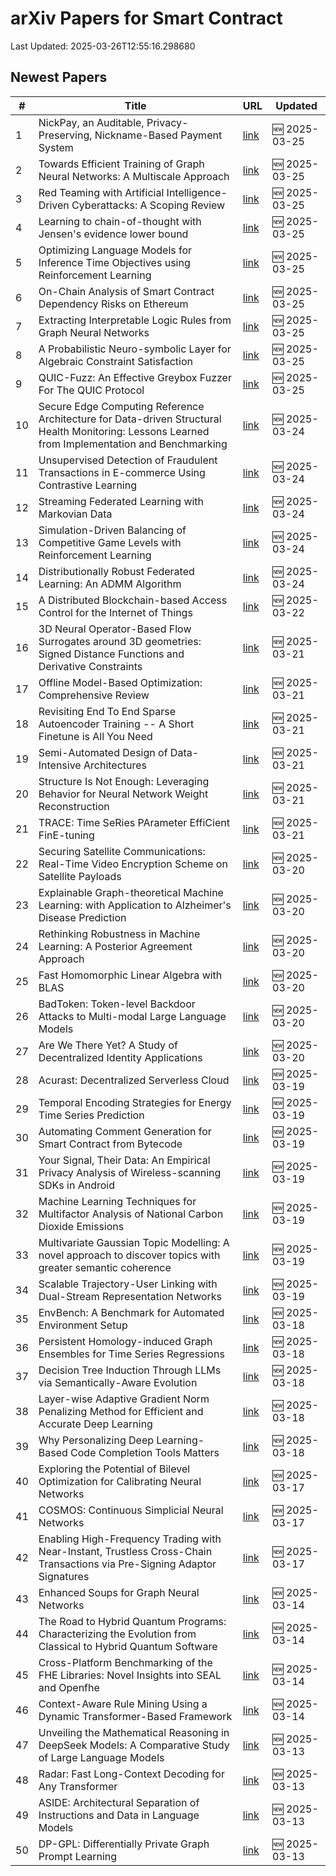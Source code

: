 # arXiv Papers for Smart Contract

Last Updated: 2025-03-26T12:55:16.298680

## Newest Papers

|\#|Title|URL|Updated|
|---|---|---|---|
|1|NickPay, an Auditable, Privacy-Preserving, Nickname-Based Payment System|[link](http://arxiv.org/abs/2503.19872v1)|🆕 2025-03-25|
|2|Towards Efficient Training of Graph Neural Networks: A Multiscale Approach|[link](http://arxiv.org/abs/2503.19666v1)|🆕 2025-03-25|
|3|Red Teaming with Artificial Intelligence-Driven Cyberattacks: A Scoping Review|[link](http://arxiv.org/abs/2503.19626v1)|🆕 2025-03-25|
|4|Learning to chain-of-thought with Jensen's evidence lower bound|[link](http://arxiv.org/abs/2503.19618v1)|🆕 2025-03-25|
|5|Optimizing Language Models for Inference Time Objectives using Reinforcement Learning|[link](http://arxiv.org/abs/2503.19595v1)|🆕 2025-03-25|
|6|On-Chain Analysis of Smart Contract Dependency Risks on Ethereum|[link](http://arxiv.org/abs/2503.19548v1)|🆕 2025-03-25|
|7|Extracting Interpretable Logic Rules from Graph Neural Networks|[link](http://arxiv.org/abs/2503.19476v1)|🆕 2025-03-25|
|8|A Probabilistic Neuro-symbolic Layer for Algebraic Constraint Satisfaction|[link](http://arxiv.org/abs/2503.19466v1)|🆕 2025-03-25|
|9|QUIC-Fuzz: An Effective Greybox Fuzzer For The QUIC Protocol|[link](http://arxiv.org/abs/2503.19402v1)|🆕 2025-03-25|
|10|Secure Edge Computing Reference Architecture for Data-driven Structural Health Monitoring: Lessons Learned from Implementation and Benchmarking|[link](http://arxiv.org/abs/2503.18857v1)|🆕 2025-03-24|
|11|Unsupervised Detection of Fraudulent Transactions in E-commerce Using Contrastive Learning|[link](http://arxiv.org/abs/2503.18841v1)|🆕 2025-03-24|
|12|Streaming Federated Learning with Markovian Data|[link](http://arxiv.org/abs/2503.18807v1)|🆕 2025-03-24|
|13|Simulation-Driven Balancing of Competitive Game Levels with Reinforcement Learning|[link](http://arxiv.org/abs/2503.18748v1)|🆕 2025-03-24|
|14|Distributionally Robust Federated Learning: An ADMM Algorithm|[link](http://arxiv.org/abs/2503.18436v1)|🆕 2025-03-24|
|15|A Distributed Blockchain-based Access Control for the Internet of Things|[link](http://arxiv.org/abs/2503.17873v1)|🆕 2025-03-22|
|16|3D Neural Operator-Based Flow Surrogates around 3D geometries: Signed Distance Functions and Derivative Constraints|[link](http://arxiv.org/abs/2503.17289v1)|🆕 2025-03-21|
|17|Offline Model-Based Optimization: Comprehensive Review|[link](http://arxiv.org/abs/2503.17286v1)|🆕 2025-03-21|
|18|Revisiting End To End Sparse Autoencoder Training -- A Short Finetune is All You Need|[link](http://arxiv.org/abs/2503.17272v1)|🆕 2025-03-21|
|19|Semi-Automated Design of Data-Intensive Architectures|[link](http://arxiv.org/abs/2503.17259v1)|🆕 2025-03-21|
|20|Structure Is Not Enough: Leveraging Behavior for Neural Network Weight Reconstruction|[link](http://arxiv.org/abs/2503.17138v1)|🆕 2025-03-21|
|21|TRACE: Time SeRies PArameter EffiCient FinE-tuning|[link](http://arxiv.org/abs/2503.16991v1)|🆕 2025-03-21|
|22|Securing Satellite Communications: Real-Time Video Encryption Scheme on Satellite Payloads|[link](http://arxiv.org/abs/2503.16287v1)|🆕 2025-03-20|
|23|Explainable Graph-theoretical Machine Learning: with Application to Alzheimer's Disease Prediction|[link](http://arxiv.org/abs/2503.16286v1)|🆕 2025-03-20|
|24|Rethinking Robustness in Machine Learning: A Posterior Agreement Approach|[link](http://arxiv.org/abs/2503.16271v1)|🆕 2025-03-20|
|25|Fast Homomorphic Linear Algebra with BLAS|[link](http://arxiv.org/abs/2503.16080v1)|🆕 2025-03-20|
|26|BadToken: Token-level Backdoor Attacks to Multi-modal Large Language Models|[link](http://arxiv.org/abs/2503.16023v1)|🆕 2025-03-20|
|27|Are We There Yet? A Study of Decentralized Identity Applications|[link](http://arxiv.org/abs/2503.15964v1)|🆕 2025-03-20|
|28|Acurast: Decentralized Serverless Cloud|[link](http://arxiv.org/abs/2503.15654v1)|🆕 2025-03-19|
|29|Temporal Encoding Strategies for Energy Time Series Prediction|[link](http://arxiv.org/abs/2503.15456v1)|🆕 2025-03-19|
|30|Automating Comment Generation for Smart Contract from Bytecode|[link](http://arxiv.org/abs/2503.15270v1)|🆕 2025-03-19|
|31|Your Signal, Their Data: An Empirical Privacy Analysis of Wireless-scanning SDKs in Android|[link](http://arxiv.org/abs/2503.15238v1)|🆕 2025-03-19|
|32|Machine Learning Techniques for Multifactor Analysis of National Carbon Dioxide Emissions|[link](http://arxiv.org/abs/2503.15574v1)|🆕 2025-03-19|
|33|Multivariate Gaussian Topic Modelling: A novel approach to discover topics with greater semantic coherence|[link](http://arxiv.org/abs/2503.15036v1)|🆕 2025-03-19|
|34|Scalable Trajectory-User Linking with Dual-Stream Representation Networks|[link](http://arxiv.org/abs/2503.15002v1)|🆕 2025-03-19|
|35|EnvBench: A Benchmark for Automated Environment Setup|[link](http://arxiv.org/abs/2503.14443v1)|🆕 2025-03-18|
|36|Persistent Homology-induced Graph Ensembles for Time Series Regressions|[link](http://arxiv.org/abs/2503.14240v1)|🆕 2025-03-18|
|37|Decision Tree Induction Through LLMs via Semantically-Aware Evolution|[link](http://arxiv.org/abs/2503.14217v1)|🆕 2025-03-18|
|38|Layer-wise Adaptive Gradient Norm Penalizing Method for Efficient and Accurate Deep Learning|[link](http://arxiv.org/abs/2503.14205v1)|🆕 2025-03-18|
|39|Why Personalizing Deep Learning-Based Code Completion Tools Matters|[link](http://arxiv.org/abs/2503.14201v1)|🆕 2025-03-18|
|40|Exploring the Potential of Bilevel Optimization for Calibrating Neural Networks|[link](http://arxiv.org/abs/2503.13113v1)|🆕 2025-03-17|
|41|COSMOS: Continuous Simplicial Neural Networks|[link](http://arxiv.org/abs/2503.12919v1)|🆕 2025-03-17|
|42|Enabling High-Frequency Trading with Near-Instant, Trustless Cross-Chain Transactions via Pre-Signing Adaptor Signatures|[link](http://arxiv.org/abs/2503.12719v1)|🆕 2025-03-17|
|43|Enhanced Soups for Graph Neural Networks|[link](http://arxiv.org/abs/2503.11612v1)|🆕 2025-03-14|
|44|The Road to Hybrid Quantum Programs: Characterizing the Evolution from Classical to Hybrid Quantum Software|[link](http://arxiv.org/abs/2503.11450v1)|🆕 2025-03-14|
|45|Cross-Platform Benchmarking of the FHE Libraries: Novel Insights into SEAL and Openfhe|[link](http://arxiv.org/abs/2503.11216v1)|🆕 2025-03-14|
|46|Context-Aware Rule Mining Using a Dynamic Transformer-Based Framework|[link](http://arxiv.org/abs/2503.11125v1)|🆕 2025-03-14|
|47|Unveiling the Mathematical Reasoning in DeepSeek Models: A Comparative Study of Large Language Models|[link](http://arxiv.org/abs/2503.10573v1)|🆕 2025-03-13|
|48|Radar: Fast Long-Context Decoding for Any Transformer|[link](http://arxiv.org/abs/2503.10571v1)|🆕 2025-03-13|
|49|ASIDE: Architectural Separation of Instructions and Data in Language Models|[link](http://arxiv.org/abs/2503.10566v1)|🆕 2025-03-13|
|50|DP-GPL: Differentially Private Graph Prompt Learning|[link](http://arxiv.org/abs/2503.10544v1)|🆕 2025-03-13|
